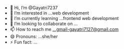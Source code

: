 - 👋 Hi, I’m @Gayatri7237
- 👀 I’m interested in ...web development
- 🌱 I’m currently learning ...frontend web development
- 💞️ I’m looking to collaborate on ...
- 📫 How to reach me ...gmail-gayatri7127@gmail.com
- 😄 Pronouns: ...she/her
- ⚡ Fun fact: ...

<!---
Gayatri7237/Gayatri7237 is a ✨ special ✨ repository because its `README.md` (this file) appears on your GitHub profile.
You can click the Preview link to take a look at your changes.
--->
